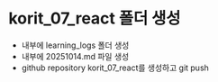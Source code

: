 # korit_07_react 폴더 생성
- 내부에 learning_logs 폴더 생성
- 내부에 20251014.md 파일 생성
- github repository korit_07_react를 생성하고 git push